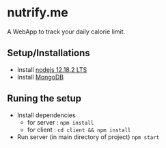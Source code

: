 # nutrify.me
A WebApp to track your daily calorie limit.

## Setup/Installations
*  Install [nodejs 12.18.2 LTS](https://nodejs.org/en/)
*  Install [MongoDB](https://www.mongodb.com/try/download/community)

## Runing the setup
* Install dependencies 
  * for server : ``npm install``
  * for client : ``cd client && npm install``
 * Run server (in main directory of project) ``npm start``
 

